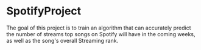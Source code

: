 # SpotifyProject
The goal of this project is to train an algorithm that can accurately predict the number of streams top songs on Spotify will have in the coming weeks, as well as the song's overall Streaming rank.
